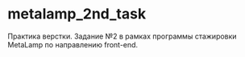 # metalamp_2nd_task
Практика верстки. Задание №2 в рамках программы стажировки MetaLamp по направлению front-end.
